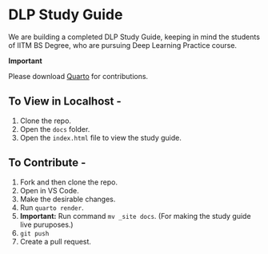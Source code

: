 # DLP Study Guide

We are building a completed DLP Study Guide, keeping in mind the students of IITM BS Degree, who are pursuing Deep Learning Practice course. 

**Important**

Please download [Quarto](https://quarto.org/docs/get-started/) for contributions.

## To View in Localhost - 

1. Clone the repo.
2. Open the `docs` folder.
3. Open the `index.html` file to view the study guide. 

## To Contribute - 

1. Fork and then clone the repo.
2. Open in VS Code.
3. Make the desirable changes.
4. Run `quarto render`. 
5. **Important:** Run command `mv _site docs`. (For making the study guide live puruposes.)
6. `git push`
7. Create a pull request. 